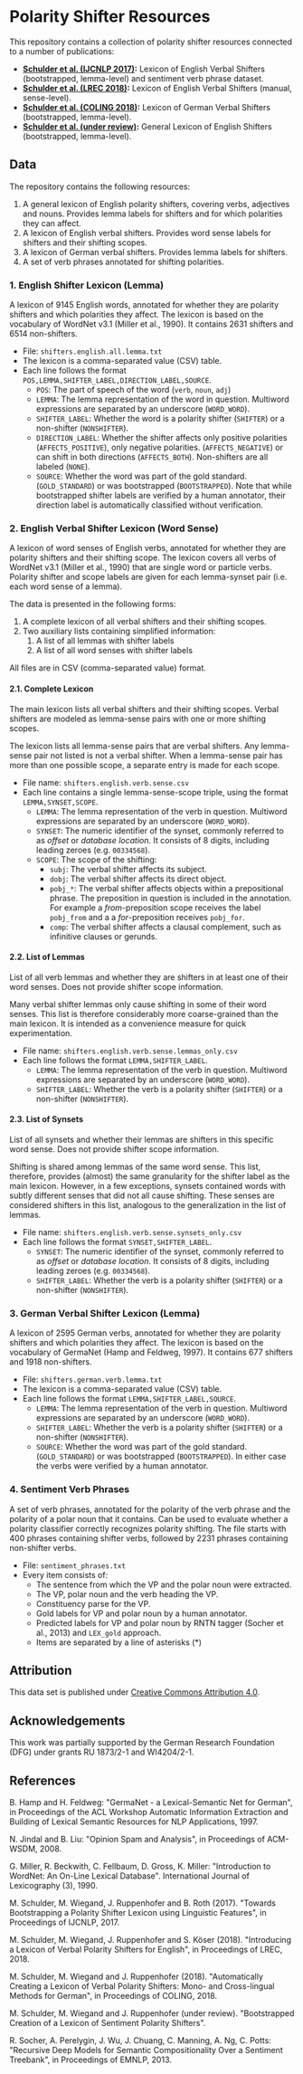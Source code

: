 # Polarity Shifter Resources
This repository contains a collection of polarity shifter resources connected to a number of publications:

- **[Schulder et al. (IJCNLP 2017)](https://github.com/uds-lsv/bootstrapped-lexicon-of-english-verbal-polarity-shifters):** Lexicon of English Verbal Shifters (bootstrapped, lemma-level) and sentiment verb phrase dataset.
- **[Schulder et al. (LREC 2018)](https://github.com/uds-lsv/lexicon-of-english-verbal-polarity-shifters):** Lexicon of English Verbal Shifters (manual, sense-level).
- **[Schulder et al. (COLING 2018)](https://github.com/uds-lsv/bootstrapped-lexicon-of-german-verbal-polarity-shifters):** Lexicon of German Verbal Shifters (bootstrapped, lemma-level).
- **[Schulder et al. (under review)](https://github.com/uds-lsv/bootstrapped-lexicon-of-english-polarity-shifters):** General Lexicon of English Shifters (bootstrapped, lemma-level).


## Data
The repository contains the following resources:
1. A general lexicon of English polarity shifters, covering verbs, adjectives and nouns. Provides lemma labels for shifters and for which polarities they can affect.
2. A lexicon of English verbal shifters. Provides word sense labels for shifters and their shifting scopes.
3. A lexicon of German verbal shifters. Provides lemma labels for shifters.
4. A set of verb phrases annotated for shifting polarities.


### 1. English Shifter Lexicon (Lemma)
A lexicon of 9145 English words, annotated for whether they are polarity shifters and which polarities they affect.
The lexicon is based on the vocabulary of WordNet v3.1 (Miller et al., 1990).
It contains 2631 shifters and 6514 non-shifters.

- File: `shifters.english.all.lemma.txt`
- The lexicon is a comma-separated value (CSV) table.
- Each line follows the format `POS,LEMMA,SHIFTER_LABEL,DIRECTION_LABEL,SOURCE`.
  - `POS`: The part of speech of the word (`verb`, `noun`, `adj`)
  - `LEMMA`: The lemma representation of the word in question. Multiword expressions are separated by an underscore (`WORD_WORD`).
  - `SHIFTER_LABEL`: Whether the word is a polarity shifter (`SHIFTER`) or a non-shifter (`NONSHIFTER`).
  - `DIRECTION_LABEL`: Whether the shifter affects only positive polarities (`AFFECTS_POSITIVE`), only negative polarities. (`AFFECTS_NEGATIVE`) or can shift in both directions (`AFFECTS_BOTH`). Non-shifters are all labeled (`NONE`).
  - `SOURCE`: Whether the word was part of the gold standard. (`GOLD_STANDARD`) or was bootstrapped (`BOOTSTRAPPED`). Note that while bootstrapped shifter labels are verified by a human annotator, their direction label is automatically classified without verification.

### 2. English Verbal Shifter Lexicon (Word Sense)
A lexicon of word senses of English verbs, annotated for whether they are polarity shifters and their shifting scope.
The lexicon covers all verbs of WordNet v3.1 (Miller et al., 1990) that are single word or particle verbs.
Polarity shifter and scope labels are given for each lemma-synset pair (i.e. each word sense of a lemma).

The data is presented in the following forms:
1. A complete lexicon of all verbal shifters and their shifting scopes.
2. Two auxiliary lists containing simplified information:
    1. A list of all lemmas with shifter labels
    2. A list of all word senses with shifter labels

All files are in CSV (comma-separated value) format.

#### 2.1. Complete Lexicon
The main lexicon lists all verbal shifters and their shifting scopes.
Verbal shifters are modeled as lemma-sense pairs with one or more shifting scopes.

The lexicon lists all lemma-sense pairs that are verbal shifters.
Any lemma-sense pair not listed is not a verbal shifter.
When a lemma-sense pair has more than one possible scope, a separate entry is made for each scope.

- File name: `shifters.english.verb.sense.csv`
- Each line contains a single lemma-sense-scope triple, using the format `LEMMA,SYNSET,SCOPE`.
  - `LEMMA`: The lemma representation of the verb in question. Multiword expressions are separated by an underscore (`WORD_WORD`).
  - `SYNSET`: The numeric identifier of the synset, commonly referred to as _offset_ or _database location_. It consists of 8 digits, including leading zeroes (e.g. `00334568`).
  - `SCOPE`: The scope of the shifting:
    - `subj`: The verbal shifter affects its subject.
    - `dobj`: The verbal shifter affects its direct object.
    - `pobj_*`: The verbal shifter affects objects within a prepositional phrase. The preposition in question is included in the annotation. For example a _from_-preposition scope receives the label `pobj_from` and a a _for_-preposition receives `pobj_for`.
    - `comp`: The verbal shifter affects a clausal complement, such as infinitive clauses or gerunds.

#### 2.2. List of Lemmas
List of all verb lemmas and whether they are shifters in at least one of their word senses.
Does not provide shifter scope information.

Many verbal shifter lemmas only cause shifting in some of their word senses.
This list is therefore considerably more coarse-grained than the main lexicon.
It is intended as a convenience measure for quick experimentation.

- File name: `shifters.english.verb.sense.lemmas_only.csv`
- Each line follows the format `LEMMA,SHIFTER_LABEL`.
  - `LEMMA`: The lemma representation of the verb in question. Multiword expressions are separated by an underscore (`WORD_WORD`).
  - `SHIFTER_LABEL`: Whether the verb is a polarity shifter (`SHIFTER`) or a non-shifter (`NONSHIFTER`).

#### 2.3. List of Synsets
List of all synsets and whether their lemmas are shifters in this specific word sense.
Does not provide shifter scope information.

Shifting is shared among lemmas of the same word sense.
This list, therefore, provides (almost) the same granularity for the shifter label as the main lexicon.
However, in a few exceptions, synsets contained words with subtly different senses that did not all cause shifting.
These senses are considered shifters in this list, analogous to the generalization in the list of lemmas.

- File name: `shifters.english.verb.sense.synsets_only.csv`
- Each line follows the format `SYNSET,SHIFTER_LABEL`.
  - `SYNSET`: The numeric identifier of the synset, commonly referred to as _offset_ or _database location_. It consists of 8 digits, including leading zeroes (e.g. `00334568`).
  - `SHIFTER_LABEL`: Whether the verb is a polarity shifter (`SHIFTER`) or a non-shifter (`NONSHIFTER`).

### 3. German Verbal Shifter Lexicon (Lemma)
A lexicon of 2595 German verbs, annotated for whether they are polarity shifters and which polarities they affect.
The lexicon is based on the vocabulary of GermaNet (Hamp and Feldweg, 1997).
It contains 677 shifters and 1918 non-shifters.

- File: `shifters.german.verb.lemma.txt`
- The lexicon is a comma-separated value (CSV) table.
- Each line follows the format `LEMMA,SHIFTER_LABEL,SOURCE`.
  - `LEMMA`: The lemma representation of the verb in question. Multiword expressions are separated by an underscore (`WORD_WORD`).
  - `SHIFTER_LABEL`: Whether the verb is a polarity shifter (`SHIFTER`) or a non-shifter (`NONSHIFTER`).
  - `SOURCE`: Whether the word was part of the gold standard. (`GOLD_STANDARD`) or was bootstrapped (`BOOTSTRAPPED`). In either case the verbs were verified by a human annotator.

### 4. Sentiment Verb Phrases
A set of verb phrases, annotated for the polarity of the verb phrase and the polarity of a polar noun that it contains.
Can be used to evaluate whether a polarity classifier correctly recognizes polarity shifting.
The file starts with 400 phrases containing shifter verbs, followed by 2231 phrases containing non-shifter verbs.

- File:  `sentiment_phrases.txt`
- Every item consists of:
  - The sentence from which the VP and the polar noun were extracted.
  - The VP, polar noun and the verb heading the VP.
  - Constituency parse for the VP.
  - Gold labels for VP and polar noun by a human annotator.
  - Predicted labels for VP and polar noun by RNTN tagger (Socher et al., 2013) and `LEX_gold` approach.
  - Items are separated by a line of asterisks (*)

## Attribution
This data set is published under [Creative Commons Attribution 4.0](https://github.com/uds-lsv/bootstrapped-lexicon-of-english-verbal-polarity-shifters/blob/master/LICENSE).

## Acknowledgements
This work was partially supported by the German Research Foundation (DFG) under grants RU 1873/2-1 and WI4204/2-1.

## References
B. Hamp and H. Feldweg: "GermaNet - a Lexical-Semantic Net for German", in Proceedings of the ACL Workshop Automatic Information Extraction and Building of Lexical Semantic Resources for NLP Applications, 1997.

N. Jindal and B. Liu: "Opinion Spam and Analysis", in Proceedings of ACM-WSDM, 2008.

G. Miller, R. Beckwith, C. Fellbaum, D. Gross, K. Miller: "Introduction to WordNet: An On-Line Lexical Database". International Journal of Lexicography (3), 1990.

M. Schulder, M. Wiegand, J. Ruppenhofer and B. Roth (2017). "Towards Bootstrapping a Polarity Shifter Lexicon using Linguistic Features", in Proceedings of IJCNLP, 2017.

M. Schulder, M. Wiegand, J. Ruppenhofer and S. Köser (2018). "Introducing a Lexicon of Verbal Polarity Shifters for English", in Proceedings of LREC,  2018.

M. Schulder, M. Wiegand and J. Ruppenhofer (2018). "Automatically Creating a Lexicon of Verbal Polarity Shifters: Mono- and Cross-lingual Methods for German", in Proceedings of COLING, 2018.

M. Schulder, M. Wiegand and J. Ruppenhofer (under review). "Bootstrapped Creation of a Lexicon of Sentiment Polarity Shifters".

R. Socher, A. Perelygin, J. Wu, J. Chuang, C. Manning, A. Ng, C. Potts: "Recursive Deep Models for Semantic Compositionality Over a Sentiment Treebank", in Proceedings of EMNLP, 2013.
